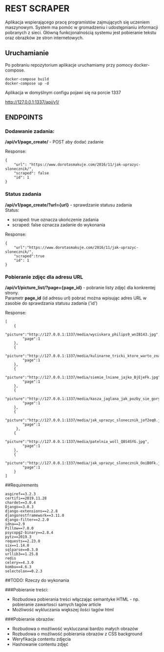 # REST SCRAPER
Aplikacja wspierającego pracę programistów zajmujących się uczeniem maszynowym. 
System ma pomóc w gromadzeniu i udostępnianiu informacji pobranych z sieci. 
Główną funkcjonalnością systemu jest pobieranie tekstu oraz obrazków ze stron internetowych.


## Uruchamianie
Po pobraniu repozytorium aplikacje uruchamiamy przy pomocy docker-compose.
```
docker-compose build
docker-compose up -d
```

Aplikacja w domyślnym configu pojawi się na porcie 1337

http://127.0.0.1:1337/api/v1/



## ENDPOINTS

### Dodawanie zadania:

__/api/v1/page_create/__ - POST aby dodać zadanie

Response:
```
{
    "url": "https://www.dorotasmakuje.com/2016/11/jak-uprazyc-slonecznik/",
    "scraped": false
    "id": 1
}
```

### Status zadania

__/api/v1/page_create/?url={url}__ - sprawdzanie statusu zadania<br>
Status:
- scraped: true oznacza ukończenie zadania
- scraped: false oznacza zadanie do wykonania

Response:
```
{
    "url":"https://www.dorotasmakuje.com/2016/11/jak-uprazyc-slonecznik/",
    "scraped":true
    "id": 1
}
```
### Pobieranie zdjęc dla adresu URL
__/api/v1/picture_list/?page={page_id}__ - pobranie listy zdjęć dla konkrentej strony.<br>
Parametr __page_id__ (id adresu url) pobrać można wpisując adres URL w zasobie do sprawdzania statusu zadania ('id')


Response:

```
[
    {
        "picture":"http://127.0.0.1:1337/media/wyciskara_philips9_wnIB143.jpg",
        "page":1
    },
    {
        "picture":"http://127.0.0.1:1337/media/kulinarne_tricki_ktore_warto_znac_LQQQpxr.jpg",
        "page":1
    },
    {
        "picture":"http://127.0.0.1:1337/media/siemie_lniane_jajko_BjEjeFk.jpg",
        "page":1
    },
    {
        "picture":"http://127.0.0.1:1337/media/kasza_jaglana_jak_pozby_sie_goryczki_J9cfULS.jpg",
        "page":1
    },
    {
        "picture":"http://127.0.0.1:1337/media/jak_uprazyc_slonecznik_jof2eq0.jpg",
        "page":1
     },
    {
        "picture":"http://127.0.0.1:1337/media/patelnia_woll_Q8S4SYG.jpg",
        "page":1
    },
    {
        "picture":"http://127.0.0.1:1337/media/jak_uprazyc_slonecznik_OoiB0Fk.jpg",
        "page":1
    }
]
```

##Requirements


```
asgiref==3.2.3
certifi==2019.11.28
chardet==3.0.4
Django==3.0.3
django-extensions==2.2.8
djangorestframework==3.11.0
django-filter==2.2.0
idna==2.9
Pillow==7.0.0
psycopg2-binary==2.8.4
pytz==2019.3
requests==2.23.0
six==1.14.0
sqlparse==0.3.0
urllib3==1.25.8
redis
celery==4.3.0
kombu==4.6.3
selectolax==0.2.3

```


##TODO:
Rzeczy do wykonania

###Pobieranie treści:
 - Rozbudowa pobierania treści włączając semantyke HTML - np. pobieranie zawartosci samych tagów article
 - Możliwość wykluczania większej ilości tagów html
 
 
 ###Pobieranie obrazów:
 - Rozbudowa o możliwość wykluczanai bardzo małych obrazów
 - Rozbudowa o możliwość pobierania obrazów z CSS background
 - Weryfikacja contentu zdjęcia
 - Hashowanie contentu zdjęć
 